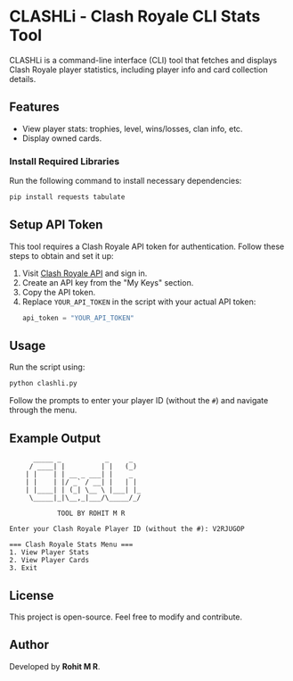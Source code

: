 # CLASHLi - Clash Royale CLI Stats Tool

CLASHLi is a command-line interface (CLI) tool that fetches and displays Clash Royale player statistics, including player info and card collection details.

## Features
- View player stats: trophies, level, wins/losses, clan info, etc.
- Display owned cards.


### Install Required Libraries
Run the following command to install necessary dependencies:
```sh
pip install requests tabulate
```

## Setup API Token
This tool requires a Clash Royale API token for authentication. Follow these steps to obtain and set it up:

1. Visit [Clash Royale API](https://developer.clashroyale.com/) and sign in.
2. Create an API key from the "My Keys" section.
3. Copy the API token.
4. Replace `YOUR_API_TOKEN` in the script with your actual API token:
   ```python
   api_token = "YOUR_API_TOKEN"
   ```

## Usage
Run the script using:
```sh
python clashli.py
```
Follow the prompts to enter your player ID (without the `#`) and navigate through the menu.

## Example Output
```
      _____ _           _     _      
     / ____| |         | |   (_)   
    | |    | | __ _ ___| |    _  
    | |    | |/ _` / __| |   | |
    | |____| | (_| \__ \ |___| |_
     \_____|_|\__,_|___/\_____/_/

            TOOL BY ROHIT M R

Enter your Clash Royale Player ID (without the #): V2RJUGOP

=== Clash Royale Stats Menu ===
1. View Player Stats
2. View Player Cards
3. Exit
```

## License
This project is open-source. Feel free to modify and contribute.

## Author
Developed by **Rohit M R**.

